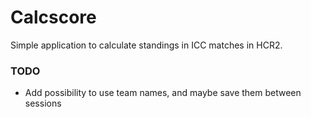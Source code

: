 # Calcscore

Simple application to calculate standings in ICC matches in HCR2.

### TODO

* Add possibility to use team names, and maybe save them between sessions
